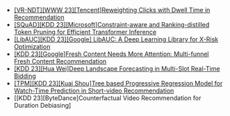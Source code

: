 - [[VR-NDT][WWW 23][Tencent]Reweighting Clicks with Dwell Time in Recommendation](https://arxiv.org/abs/2209.09000)
- [[SQuAD][KDD 23][Microsoft]Constraint-aware and Ranking-distilled Token Pruning for Efficient Transformer Inference](https://arxiv.org/abs/2306.14393)
- [[LibAUC][KDD 23][Google] LibAUC: A Deep Learning Library for X-Risk Optimization](https://arxiv.org/abs/2306.03065)
- [[KDD 23][Google]Fresh Content Needs More Attention: Multi-funnel Fresh Content Recommendation](https://arxiv.org/abs/2306.01720)
- [[KDD 23][Hua Wei]Deep Landscape Forecasting in Multi-Slot Real-Time Bidding](https://www.youtube.com/watch?v=TsAH4947gjM)
- [[TPM][KDD 23][Kuai Shou]Tree based Progressive Regression Model for Watch-Time Prediction in Short-video Recommendation](https://arxiv.org/pdf/2306.03392.pdf)
- [[KDD 23][ByteDance]Counterfactual Video Recommendation for Duration Debiasing]
